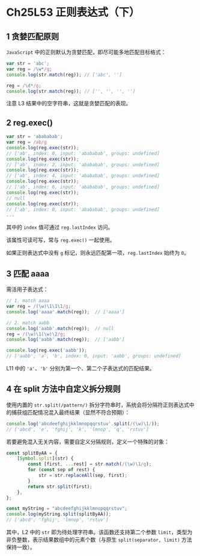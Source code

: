 # Ch25L53 正则表达式（下）



## 1 贪婪匹配原则

`JavaScript` 中的正则默认为贪婪匹配，即尽可能多地匹配目标格式：

```js
var str = 'abc';
var reg = /\w*/g;
console.log(str.match(reg)); // ['abc', '']

reg = /\d*/g;
console.log(str.match(reg)); // ['', '', '', '']
```

注意 L3 结果中的空字符串，这就是贪婪匹配的表现。



## 2 reg.exec()

```js
var str = 'abababab';
var reg = /ab/g
console.log(reg.exec(str)); 
// ['ab', index: 0, input: 'abababab', groups: undefined]
console.log(reg.exec(str)); 
// ['ab', index: 2, input: 'abababab', groups: undefined]
console.log(reg.exec(str)); 
// ['ab', index: 4, input: 'abababab', groups: undefined]
console.log(reg.exec(str)); 
// ['ab', index: 6, input: 'abababab', groups: undefined]
console.log(reg.exec(str));
// null
console.log(reg.exec(str));
// ['ab', index: 0, input: 'abababab', groups: undefined]
...
```

其中的 `index` 值可通过 `reg.lastIndex` 访问。

该属性可读可写，常与 `reg.exec()` 一起使用。

如果正则表达式中没有 `g` 标记，则永远匹配第一项，`reg.lastIndex` 始终为 `0`。



## 3 匹配 aaaa

需活用子表达式：

```js
// 1. match aaaa
var reg = /(\w)\1\1\1/g;
console.log('aaaa'.match(reg));  // ['aaaa']

// 2. match aabb
console.log('aabb'.match(reg));  // null
reg = /(\w)\1(\w)\2/g;
console.log('aabb'.match(reg));  // ['aabb']

console.log(reg.exec('aabb'));  
// ['aabb', 'a', 'b', index: 0, input: 'aabb', groups: undefined]
```

L11 中的 `'a'`、`'b'` 分别为第一个、第二个子表达式的匹配结果。



## 4 在 split 方法中自定义拆分规则

使用内置的 `str.split(/pattern/)` 拆分字符串时，系统会将分隔符正则表达式中的捕获组匹配情况混入最终结果（显然不符合预期）：

```js
console.log('abcdeefghijkklmnopqqrstuv'.split(/(\w)\1/));
// ['abcd', 'e', 'fghij', 'k', 'lmnop', 'q', 'rstuv']
```

若要避免混入无关内容，需要自定义分隔规则，定义一个特殊的对象：

```js
const splitByAA = {
    [Symbol.split](str) {
        const [first, ...rest] = str.match(/(\w)\1/g);
        for (const sep of rest) {
            str = str.replaceAll(sep, first);
        }
        return str.split(first);
    },
};

const myString = "abcdeefghijkklmnopqqrstuv";
console.log(myString.split(splitByAA)); 
// ['abcd', 'fghij', 'lmnop', 'rstuv']
```

其中，L2 中的 `str` 即为待处理字符串。该函数还支持第二个参数 `limit`，类型为非负整数，表示结果数组中的元素个数（与原生 `split(separator, limit)` 方法保持一致）。



